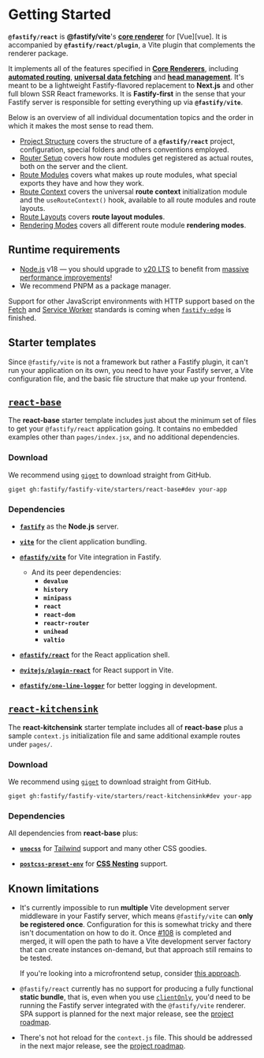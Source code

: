 <!--@include: ../guide/parts/links.md-->

# Getting Started

**`@fastify/react`** is **@fastify/vite**'s [**core renderer**](/guide/core-renderers) for [Vue][vue]. It is accompanied by **`@fastify/react/plugin`**, a Vite plugin that complements the renderer package.

It implements all of the features specified in [**Core Renderers**](/guide/core-renderers), including [**automated routing**](/react/router-setup), [**universal data fetching**](/react/route-modules#data-fetching) and [**head management**](/react/route-modules#page-metadata). It's meant to be a lightweight Fastify-flavored replacement to **Next.js** and other full blown SSR React frameworks. It is **Fastify-first** in the sense that your Fastify server is responsible for setting everything up via **`@fastify/vite`**.

Below is an overview of all individual documentation topics and the order in which it makes the most sense to read them.

- [Project Structure](/react/project-structure) covers the structure of a **`@fastify/react`** project, configuration, special folders and others conventions employed.
- [Router Setup](/react/router-setup) covers how route modules get registered as actual routes, both on the server and the client.
- [Route Modules](/react/route-modules) covers what makes up route modules, what special exports they have and how they work. 
- [Route Context](/react/route-context) covers the universal **route context** initialization module and the `useRouteContext()` hook, available to all route modules and route layouts.
- [Route Layouts](/react/route-layouts) covers **route layout modules**.
- [Rendering Modes](/react/rendering-modes) covers all different route module **rendering modes**.

## Runtime requirements

- [Node.js](https://nodejs.org/en/) v18 — you should upgrade to [v20 LTS](https://nodejs.org/en/blog/announcements/v20-release-announce) to benefit from [massive performance improvements](https://blog.rafaelgss.dev/state-of-nodejs-performance-2023)!
- We recommend PNPM as a package manager.

Support for other JavaScript environments with HTTP support based on the [Fetch](https://fetch.spec.whatwg.org/) and [Service Worker](https://www.w3.org/TR/service-workers/) standards is coming when [`fastify-edge`](https://github.com/galvez/fastify-edge) is finished.

## Starter templates

Since `@fastify/vite` is not a framework but rather a Fastify plugin, it can't run your application on its own, you need to have your Fastify server, a Vite configuration file, and the basic file structure that make up your frontend.

## <a href="https://github.com/fastify/fastify-vite/tree/dev/starters/react-base" target="_blank" rel="noreferrer"><code style="white-space: nowrap;">react-base</code></a>


The **react-base** starter template includes just about the minimum set of files to get your `@fastify/react` application going. It contains no embedded examples other than `pages/index.jsx`, and no additional dependencies.

### Download

We recommend using [`giget`](https://github.com/unjs/giget) to download straight from GitHub.

```
giget gh:fastify/fastify-vite/starters/react-base#dev your-app
```

### Dependencies

- [**`fastify`**](https://github.com/fastify/fastify) as the **Node.js** server.

- [**`vite`**](https://vitejs.dev/) for the client application bundling.

- [**`@fastify/vite`**](https://github.com/fastify/fastify-vite) for Vite integration in Fastify.
  - And its peer dependencies:
    - **`devalue`**
    - **`history`**
    - **`minipass`**
    - **`react`**
    - **`react-dom`**
    - **`reactr-router`**
    - **`unihead`**
    - **`valtio`**

- [**`@fastify/react`**](https://github.com/fastify/fastify-vite/tree/dev/packages/fastify-react) for the React application shell.

- [**`@vitejs/plugin-react`**](https://github.com/vitejs/vite-plugin-react) for React support in Vite.

- [**`@fastify/one-line-logger`**](https://github.com/fastify/one-line-logger) for better logging in development.

## <a href="https://github.com/fastify/fastify-vite/tree/dev/starters/react-kitchensink" target="_blank" rel="noreferrer"><code>react-kitchensink</code></a>

The **react-kitchensink** starter template includes all of **react-base** plus a sample `context.js` initialization file and same additional example routes under `pages/`.


### Download

We recommend using [`giget`](https://github.com/unjs/giget) to download straight from GitHub.

```
giget gh:fastify/fastify-vite/starters/react-kitchensink#dev your-app
```

### Dependencies

All dependencies from **react-base** plus:

- [**`unocss`**](https://github.com/unocss/unocss) for [Tailwind](https://unocss.dev/presets/wind) support and many other CSS goodies.

- [**`postcss-preset-env`**](https://www.npmjs.com/package/postcss-preset-env) for [**CSS Nesting**](https://www.w3.org/TR/css-nesting-1/) support.


## Known limitations

- It's currently impossible to run **multiple** Vite development server middleware in your Fastify server, which means `@fastify/vite` can **only be registered once**. Configuration for this is somewhat tricky and there isn't documentation on how to do it. Once [#108](https://github.com/fastify/fastify-vite/pull/108) is completed and merged, it will open the path to have a Vite development server factory that can create instances on-demand, but that approach still remains to be tested.

  If you're looking into a microfrontend setup, consider [this approach](https://dev.to/getjv/react-micro-frontends-with-vite-5442).

- `@fastify/react` currently has no support for producing a fully functional **static bundle**, that is, even when you use [`clientOnly`](/react/rendering-modes#client-only), you'd need to be running the Fastify server integrated with the `@fastify/vite` renderer. SPA support is planned for the next major release, see the [project roadmap](/roadmap).

- There's not hot reload for the `context.js` file. This should be addressed in the next major release, see the [project roadmap](/roadmap).

